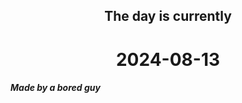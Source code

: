 <h2 align=center>The day is currently</h2>
<h1 align=center><!--TIME BEGIN-->2024-08-13<!--TIME END--></h1>
<h5>Made by a bored guy</h5>
